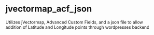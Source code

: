jvectormap_acf_json
===================

Utilizes jVectormap, Advanced Custom Fields, and a json file to allow addition of Latitude and Longitude points through wordpresses backend
